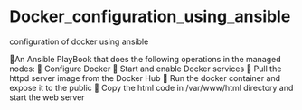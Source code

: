 # Docker_configuration_using_ansible
configuration of docker using ansible 

🔰An Ansible PlayBook that does the following operations in the managed nodes: 🔹 Configure Docker 🔹 Start and enable Docker services 🔹 Pull the httpd server image from the Docker Hub 🔹 Run the docker container and expose it to the public 🔹 Copy the html code in /var/www/html directory and start the web server
